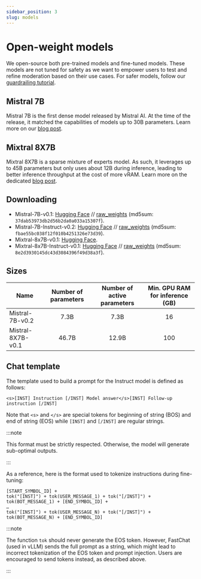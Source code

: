 ```yaml
---
sidebar_position: 3
slug: models
---
```


# Open-weight models

We open-source both pre-trained models and fine-tuned models. These models are not tuned for safety as we want to empower users to test and refine moderation based on their use cases. For safer models, follow our [guardrailing tutorial](./platform/04-guardrailing.md).

## Mistral 7B

Mistral 7B is the first dense model released by Mistral AI. At the time of the release, it matched the capabilities of models up to 30B parameters. Learn more on our [blog post](https://mistral.ai/news/announcing-mistral-7b/).

## Mixtral 8X7B

Mixtral 8X7B is a sparse mixture of experts model. As such, it leverages up to 45B parameters but only uses about 12B during inference, leading to better inference throughput at the cost of more vRAM. Learn more on the dedicated [blog post](https://mistral.ai/news/mixtral-of-experts/).

## Downloading

- Mistral-7B-v0.1: [Hugging Face](https://huggingface.co/mistralai/Mistral-7B-v0.1) // [raw_weights](https://models.mistralcdn.com/mistral-7b-v0-1/mistral-7B-v0.1.tar) (md5sum: `37dab53973db2d56b2da0a033a15307f`).
- Mistral-7B-Instruct-v0.2: [Hugging Face](https://huggingface.co/mistralai/Mistral-7B-Instruct-v0.2) // [raw_weights](https://models.mistralcdn.com/mistral-7b-v0-2/Mistral-7B-v0.2-Instruct.tar) (md5sum: `fbae55bc038f12f010b4251326e73d39`).
- Mixtral-8x7B-v0.1: [Hugging Face](https://huggingface.co/mistralai/Mixtral-8x7B-v0.1).
- Mixtral-8x7B-Instruct-v0.1: [Hugging Face](https://huggingface.co/mistralai/Mixtral-8x7B-Instruct-v0.1) // [raw_weights](https://models.mistralcdn.com/mixtral-8x7b-v0-1/Mixtral-8x7B-v0.1-Instruct.tar) (md5sum: `8e2d3930145dc43d3084396f49d38a3f`).

## Sizes

| Name               | Number of parameters | Number of active parameters | Min. GPU RAM for inference (GB) |
|--------------------|:--------------------:|:---------------------------:|:-------------------------------:|
| Mistral-7B-v0.2    | 7.3B                 | 7.3B                        | 16                              |
| Mistral-8X7B-v0.1  | 46.7B                  | 12.9B                         | 100                             |

## Chat template

The template used to build a prompt for the Instruct model is defined as follows:
```
<s>[INST] Instruction [/INST] Model answer</s>[INST] Follow-up instruction [/INST]
```

Note that `<s>` and `</s>` are special tokens for beginning of string (BOS) and end of string (EOS) while `[INST]` and `[/INST]` are regular strings.

:::note

This format must be strictly respected. Otherwise, the model will generate sub-optimal outputs.

:::

As a reference, here is the format used to tokenize instructions during fine-tuning:

```
[START_SYMBOL_ID] + 
tok("[INST]") + tok(USER_MESSAGE_1) + tok("[/INST]") +
tok(BOT_MESSAGE_1) + [END_SYMBOL_ID] +
…
tok("[INST]") + tok(USER_MESSAGE_N) + tok("[/INST]") +
tok(BOT_MESSAGE_N) + [END_SYMBOL_ID]
```

:::note

The function `tok` should never generate the EOS token. However, FastChat (used in vLLM) sends the full prompt as a string, which might lead to incorrect tokenization of the EOS token and prompt injection. Users are encouraged to send tokens instead, as described above.

:::